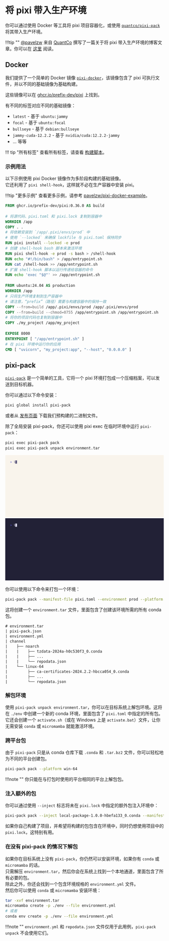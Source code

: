 # 将 pixi 带入生产环境

你可以通过使用 Docker 等工具将 pixi 项目容器化，或使用 [`quantco/pixi-pack`](https://github.com/quantco/pixi-pack) 将其带入生产环境。

!!!tip ""
    [@pavelzw](https://github.com/pavelzw) 来自 [QuantCo](https://quantco.com) 撰写了一篇关于将 pixi 带入生产环境的博客文章。你可以在 [这里](https://tech.quantco.com/blog/pixi-production) 阅读。

## Docker

<!-- 保持与 https://github.com/prefix-dev/pixi-docker/blob/main/README.md 同步 -->

我们提供了一个简单的 Docker 镜像 [`pixi-docker`](https://github.com/prefix-dev/pixi-docker)，该镜像包含了 pixi 可执行文件，并以不同的基础镜像为基础构建。

这些镜像可以在 [ghcr.io/prefix-dev/pixi](https://ghcr.io/prefix-dev/pixi) 上找到。

有不同的标签对应不同的基础镜像：

- `latest` - 基于 `ubuntu:jammy`
- `focal` - 基于 `ubuntu:focal`
- `bullseye` - 基于 `debian:bullseye`
- `jammy-cuda-12.2.2` - 基于 `nvidia/cuda:12.2.2-jammy`
- ... 等等

!!! tip "所有标签"
    查看所有标签，请查看 [构建脚本](https://github.com/prefix-dev/pixi-docker/blob/main/.github/workflows/build.yml)。

### 示例用法

以下示例使用 pixi Docker 镜像作为多阶段构建的基础镜像。  
它还利用了 `pixi shell-hook`，这样就不必在生产容器中安装 pixi。

!!!tip "更多示例"
    查看更多示例，请参考 [pavelzw/pixi-docker-example](https://github.com/pavelzw/pixi-docker-example)。

```Dockerfile
FROM ghcr.io/prefix-dev/pixi:0.36.0 AS build

# 将源代码、pixi.toml 和 pixi.lock 复制到容器中
WORKDIR /app
COPY . .
# 将依赖安装到 `/app/.pixi/envs/prod` 中
# 使用 `--locked` 来确保 lockfile 与 pixi.toml 保持同步
RUN pixi install --locked -e prod
# 创建 shell-hook bash 脚本来激活环境
RUN pixi shell-hook -e prod -s bash > /shell-hook
RUN echo "#!/bin/bash" > /app/entrypoint.sh
RUN cat /shell-hook >> /app/entrypoint.sh
# 扩展 shell-hook 脚本以运行传递给容器的命令
RUN echo 'exec "$@"' >> /app/entrypoint.sh

FROM ubuntu:24.04 AS production
WORKDIR /app
# 只将生产环境复制到生产容器中
# 请注意，“prefix”（路径）需要与构建容器中的保持一致
COPY --from=build /app/.pixi/envs/prod /app/.pixi/envs/prod
COPY --from=build --chmod=0755 /app/entrypoint.sh /app/entrypoint.sh
# 将你的项目代码也复制到容器中
COPY ./my_project /app/my_project

EXPOSE 8000
ENTRYPOINT [ "/app/entrypoint.sh" ]
# 在 pixi 环境中运行你的应用
CMD [ "uvicorn", "my_project:app", "--host", "0.0.0.0" ]
```

## pixi-pack

<!-- 保持与 https://github.com/quantco/pixi-pack/blob/main/README.md 同步 -->

[`pixi-pack`](https://github.com/quantco/pixi-pack) 是一个简单的工具，它将一个 pixi 环境打包成一个压缩档案，可以发送到目标机器。

你可以通过以下命令安装：

```bash
pixi global install pixi-pack
```

或者从 [发布页面](https://github.com/quantco/pixi-pack/releases) 下载我们预构建的二进制文件。

除了全局安装 pixi-pack，你还可以使用 pixi exec 在临时环境中运行 `pixi-pack`：

```bash
pixi exec pixi-pack pack
pixi exec pixi-pack unpack environment.tar
```

![pixi-pack 演示](https://raw.githubusercontent.com/quantco/pixi-pack/refs/heads/main/.github/assets/demo/demo-light.gif#only-light)
![pixi-pack 演示](https://raw.githubusercontent.com/quantco/pixi-pack/refs/heads/main/.github/assets/demo/demo-dark.gif#only-dark)

你可以使用以下命令来打包一个环境：

```bash
pixi-pack pack --manifest-file pixi.toml --environment prod --platform linux-64
```

这将创建一个 `environment.tar` 文件，里面包含了创建该环境所需的所有 conda 包。

```plain
# environment.tar
| pixi-pack.json
| environment.yml
| channel
|    ├── noarch
|    |    ├── tzdata-2024a-h0c530f3_0.conda
|    |    ├── ...
|    |    └── repodata.json
|    └── linux-64
|         ├── ca-certificates-2024.2.2-hbcca054_0.conda
|         ├── ...
|         └── repodata.json
```

### 解包环境

使用 `pixi-pack unpack environment.tar`，你可以在目标系统上解包环境。这将在 `./env` 中创建一个新的 conda 环境，里面包含了 `pixi.toml` 中指定的所有包。它还会创建一个 `activate.sh`（或在 Windows 上是 `activate.bat`）文件，让你无需安装 `conda` 或 `micromamba` 就能激活环境。

### 跨平台包

由于 `pixi-pack` 只是从 conda 仓库下载 `.conda` 和 `.tar.bz2` 文件，你可以轻松地为不同的平台创建包。

```bash
pixi-pack pack --platform win-64
```

!!!note ""
    你只能在与打包时使用的平台相同的平台上解包包。

### 注入额外的包

你可以通过使用 `--inject` 标志将未在 `pixi.lock` 中指定的额外包注入环境中：

```bash
pixi-pack pack --inject local-package-1.0.0-hbefa133_0.conda --manifest-pack pixi.toml
```

如果你自己构建了项目，并希望将构建的包包含在环境中，同时仍想使用项目中的 `pixi.lock`，这特别有用。

### 在没有 pixi-pack 的情况下解包

如果你在目标系统上没有 `pixi-pack`，你仍然可以安装环境，如果你有 `conda` 或 `micromamba` 的话。  
只需解压 `environment.tar`，然后你会在系统上找到一个本地通道，里面包含了所有必要的包。  
除此之外，你还会找到一个包含环境规格的 `environment.yml` 文件。  
然后你可以使用 `conda` 或 `micromamba` 安装环境：

```bash
tar -xvf environment.tar
micromamba create -p ./env --file environment.yml
# 或者
conda env create -p ./env --file environment.yml
```

!!!note ""
    `environment.yml` 和 `repodata.json` 文件仅用于此用例，`pixi-pack unpack` 不会使用它们。

